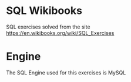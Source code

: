 # SQL Wikibooks

SQL exercises solved from the site https://en.wikibooks.org/wiki/SQL_Exercises

# Engine

The SQL Engine used for this exercises is MySQL
